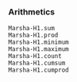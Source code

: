 ### Arithmetics

```@docs
Marsha-H1.sum
Marsha-H1.prod
Marsha-H1.minimum
Marsha-H1.maximum
Marsha-H1.count
Marsha-H1.cumsum
Marsha-H1.cumprod
```
